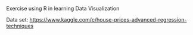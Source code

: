 Exercise using R in learning Data Visualization

Data set: https://www.kaggle.com/c/house-prices-advanced-regression-techniques